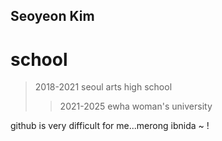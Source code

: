 Seoyeon Kim
---------
school
=========
> 2018-2021 seoul arts high school 
> > 2021-2025 ewha woman's university

github is very difficult for me...merong ibnida ~ !


